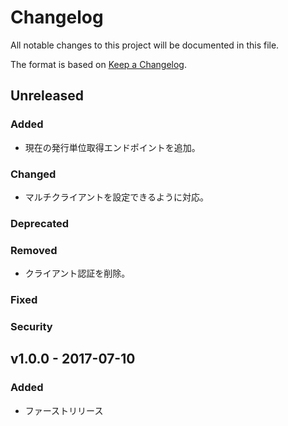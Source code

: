 # Changelog
All notable changes to this project will be documented in this file.

The format is based on [Keep a Changelog](http://keepachangelog.com/).

## Unreleased
### Added
- 現在の発行単位取得エンドポイントを追加。

### Changed
- マルチクライアントを設定できるように対応。

### Deprecated

### Removed
- クライアント認証を削除。

### Fixed

### Security

## v1.0.0 - 2017-07-10
### Added
- ファーストリリース
